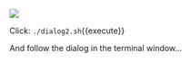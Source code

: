 ![](/online-devops-dojo//assets/online-devops-dojo/leading-change/team-chat.jpg)

Click: `./dialog2.sh`{{execute}}

And follow the dialog in the terminal window...